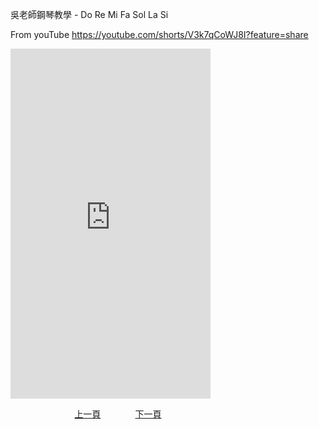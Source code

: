 ﻿---
---
吳老師鋼琴教學 - Do Re Mi Fa Sol La Si

From youTube
https://youtube.com/shorts/V3k7qCoWJ8I?feature=share

<iframe width="320" height="560" src="https://www.youtube.com/embed/VvqL_rvC2RQ" title="Do Re Mi Fa Sol La Si" frameborder="0" allow="accelerometer; autoplay; clipboard-write; encrypted-media; gyroscope; picture-in-picture; web-share" allowfullscreen></iframe>


&nbsp;&nbsp;&nbsp;&nbsp;&nbsp;&nbsp;&nbsp;&nbsp;&nbsp;&nbsp;&nbsp;&nbsp;
&nbsp;&nbsp;&nbsp;&nbsp;&nbsp;&nbsp;&nbsp;&nbsp;&nbsp;&nbsp;&nbsp;&nbsp;
[上一頁](T-Piano100)
&nbsp;&nbsp;&nbsp;&nbsp;&nbsp;&nbsp;&nbsp;&nbsp;&nbsp;&nbsp;&nbsp;&nbsp;
[下一頁](T-Practice12)





